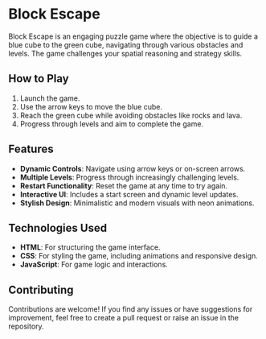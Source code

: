 # Block Escape

Block Escape is an engaging puzzle game where the objective is to guide a blue cube to the green cube, navigating through various obstacles and levels. The game challenges your spatial reasoning and strategy skills.


## How to Play
1. Launch the game.
2. Use the arrow keys to move the blue cube.
3. Reach the green cube while avoiding obstacles like rocks and lava.
4. Progress through levels and aim to complete the game.
   

## Features
- **Dynamic Controls**: Navigate using arrow keys or on-screen arrows.
- **Multiple Levels**: Progress through increasingly challenging levels.
- **Restart Functionality**: Reset the game at any time to try again.
- **Interactive UI**: Includes a start screen and dynamic level updates.
- **Stylish Design**: Minimalistic and modern visuals with neon animations.


## Technologies Used
- **HTML**: For structuring the game interface.
- **CSS**: For styling the game, including animations and responsive design.
- **JavaScript**: For game logic and interactions.


## Contributing
Contributions are welcome! If you find any issues or have suggestions for improvement, feel free to create a pull request or raise an issue in the repository.


